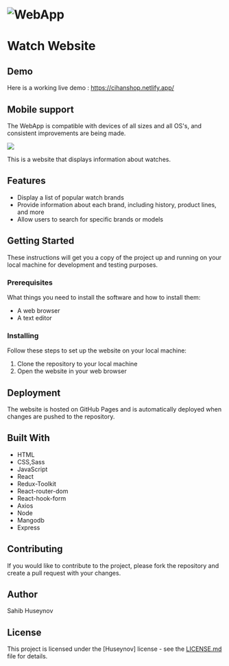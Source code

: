 # ![WebApp](https://github.com/sahibhuseynov/github-image/blob/master/image/mac.png)
# Watch Website

## Demo
Here is a working live demo :  https://cihanshop.netlify.app/

## Mobile support
The WebApp is compatible with devices of all sizes and all OS's, and consistent improvements are being made.

![](https://github.com/sahibhuseynov/github-image/blob/master/image/demo_landing.jpg)

This is a website that displays information about watches. 

## Features
- Display a list of popular watch brands
- Provide information about each brand, including history, product lines, and more
- Allow users to search for specific brands or models

## Getting Started

These instructions will get you a copy of the project up and running on your local machine for development and testing purposes.

### Prerequisites

What things you need to install the software and how to install them:

- A web browser
- A text editor

### Installing

Follow these steps to set up the website on your local machine:

1. Clone the repository to your local machine
2. Open the website in your web browser

## Deployment

The website is hosted on GitHub Pages and is automatically deployed when changes are pushed to the repository.

## Built With

- HTML
- CSS,Sass
- JavaScript
- React
- Redux-Toolkit
- React-router-dom
- React-hook-form
- Axios
- Node
- Mangodb
- Express
## Contributing

If you would like to contribute to the project, please fork the repository and create a pull request with your changes.

## Author

Sahib Huseynov 

## License

This project is licensed under the [Huseynov] license - see the [LICENSE.md](LICENSE.md) file for details.

